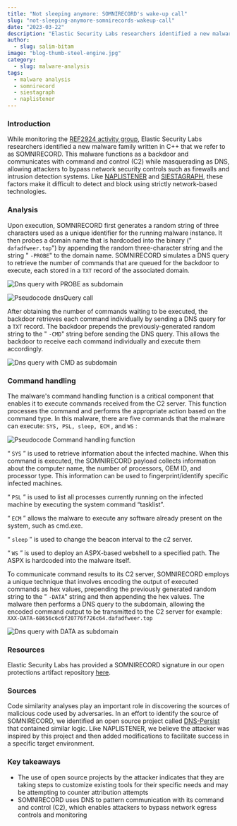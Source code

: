 ```yaml
---
title: "Not sleeping anymore: SOMNIRECORD's wake-up call"
slug: "not-sleeping-anymore-somnirecords-wakeup-call"
date: "2023-03-22"
description: "Elastic Security Labs researchers identified a new malware family written in C++ that we refer to as SOMNIRECORD. This malware functions as a backdoor and communicates with command and control (C2) while masquerading as DNS."
author:
  - slug: salim-bitam
image: "blog-thumb-steel-engine.jpg"
category:
  - slug: malware-analysis
tags:
  - malware analysis
  - somnirecord
  - siestagraph
  - naplistener
---
```


### Introduction

While monitoring the [REF2924 activity group](https://www.elastic.co/security-labs/update-to-the-REF2924-intrusion-set-and-related-campaigns), Elastic Security Labs researchers identified a new malware family written in C++ that we refer to as SOMNIRECORD. This malware functions as a backdoor and communicates with command and control (C2) while masquerading as DNS, allowing attackers to bypass network security controls such as firewalls and intrusion detection systems. Like [NAPLISTENER](https://www.elastic.co/security-labs/naplistener-more-bad-dreams-from-the-developers-of-siestagraph) and [SIESTAGRAPH](https://www.elastic.co/security-labs/siestagraph-new-implant-uncovered-in-asean-member-foreign-ministry), these factors make it difficult to detect and block using strictly network-based technologies.

### Analysis

Upon execution, SOMNIRECORD first generates a random string of three characters used as a unique identifier for the running malware instance. It then probes a domain name that is hardcoded into the binary (" `dafadfweer.top`") by appending the random three-character string and the string " `-PROBE`" to the domain name. SOMNIRECORD simulates a DNS query to retrieve the number of commands that are queued for the backdoor to execute, each stored in a `TXT` record of the associated domain.

![Dns query with PROBE as subdomain](/assets/images/not-sleeping-anymore-somnirecords-wakeup-call/image2.jpg)

![Pseudocode dnsQuery call](/assets/images/not-sleeping-anymore-somnirecords-wakeup-call/image4.jpg)

After obtaining the number of commands waiting to be executed, the backdoor retrieves each command individually by sending a DNS query for a `TXT` record. The backdoor prepends the previously-generated random string to the " `-CMD`" string before sending the DNS query. This allows the backdoor to receive each command individually and execute them accordingly.

![Dns query with CMD as subdomain](/assets/images/not-sleeping-anymore-somnirecords-wakeup-call/image5.jpg)

### Command handling

The malware's command handling function is a critical component that enables it to execute commands received from the C2 server. This function processes the command and performs the appropriate action based on the command type. In this malware, there are five commands that the malware can execute: `SYS, PSL, sleep, ECM` , and `WS` :

![Pseudocode Command handling function](/assets/images/not-sleeping-anymore-somnirecords-wakeup-call/image1.jpg)

“ `SYS` ” is used to retrieve information about the infected machine. When this command is executed, the SOMNIRECORD payload collects information about the computer name, the number of processors, OEM ID, and processor type. This information can be used to fingerprint/identify specific infected machines.

“ `PSL` ” is used to list all processes currently running on the infected machine by executing the system command “tasklist”.

“ `ECM` ” allows the malware to execute any software already present on the system, such as cmd.exe.

“ `sleep` ” is used to change the beacon interval to the c2 server.

“ `WS` ” is used to deploy an ASPX-based webshell to a specified path. The ASPX is hardcoded into the malware itself.

To communicate command results to its C2 server, SOMNIRECORD employs a unique technique that involves encoding the output of executed commands as hex values, prepending the previously generated random string to the " `-DATA`" string and then appending the hex values. The malware then performs a DNS query to the subdomain, allowing the encoded command output to be transmitted to the C2 server for example: `XXX-DATA-68656c6c6f20776f726c64.dafadfweer.top`

![Dns query with DATA as subdomain](/assets/images/not-sleeping-anymore-somnirecords-wakeup-call/image3.png)

### Resources

Elastic Security Labs has provided a SOMNIRECORD signature in our open protections artifact repository [here](https://github.com/elastic/protections-artifacts/blob/main/yara/rules/Windows_Trojan_SomniRecord.yar).

### Sources

Code similarity analyses play an important role in discovering the sources of malicious code used by adversaries. In an effort to identify the source of SOMNIRECORD, we identified an open source project called [DNS-Persist](https://github.com/chouaibhm/DNS-Persist/) that contained similar logic. Like NAPLISTENER, we believe the attacker was inspired by this project and then added modifications to facilitate success in a specific target environment.

### Key takeaways

- The use of open source projects by the attacker indicates that they are taking steps to customize existing tools for their specific needs and may be attempting to counter attribution attempts
- SOMNIRECORD uses DNS to pattern communication with its command and control (C2), which enables attackers to bypass network egress controls and monitoring
